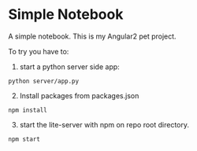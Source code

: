# Simple Notebook

A simple notebook. This is my Angular2 pet project.

To try you have to:

1. start a python server side app:
```
python server/app.py
```

2. Install packages from packages.json
```
npm install
```

3. start the lite-server with npm on repo root directory.
```
npm start
```
